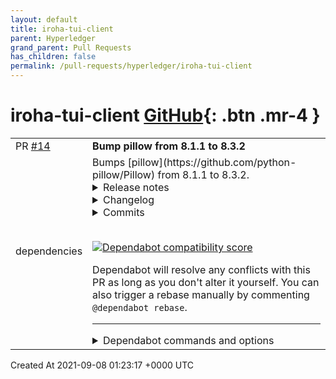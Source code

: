 ```yaml
---
layout: default
title: iroha-tui-client
parent: Hyperledger
grand_parent: Pull Requests
has_children: false
permalink: /pull-requests/hyperledger/iroha-tui-client
---
```


# iroha-tui-client <span class="fs-3 right-align">[GitHub](https://github.com/hyperledger/iroha-tui-client){: .btn .mr-4 }</span>


<div>
    <table>
        <tr>
            <td>
                PR <a href="https://github.com/hyperledger/iroha-tui-client/pull/14" class=".btn">#14</a>
            </td>
            <td>
                <b>
                    Bump pillow from 8.1.1 to 8.3.2
                </b>
            </td>
        </tr>
        <tr>
            <td>
                <span class="chip">dependencies</span>
            </td>
            <td>
                Bumps [pillow](https://github.com/python-pillow/Pillow) from 8.1.1 to 8.3.2.
<details>
<summary>Release notes</summary>
<p><em>Sourced from <a href="https://github.com/python-pillow/Pillow/releases">pillow's releases</a>.</em></p>
<blockquote>
<h2>8.3.2</h2>
<p><a href="https://pillow.readthedocs.io/en/stable/releasenotes/8.3.2.html">https://pillow.readthedocs.io/en/stable/releasenotes/8.3.2.html</a></p>
<h2>Security</h2>
<ul>
<li>
<p>CVE-2021-23437 Raise ValueError if color specifier is too long
[hugovk, radarhere]</p>
</li>
<li>
<p>Fix 6-byte OOB read in FliDecode
[wiredfool]</p>
</li>
</ul>
<h2>Python 3.10 wheels</h2>
<ul>
<li>Add support for Python 3.10 <a href="https://github-redirect.dependabot.com/python-pillow/Pillow/issues/5569">#5569</a>, <a href="https://github-redirect.dependabot.com/python-pillow/Pillow/issues/5570">#5570</a>
[hugovk, radarhere]</li>
</ul>
<h2>Fixed regressions</h2>
<ul>
<li>
<p>Ensure TIFF <code>RowsPerStrip</code> is multiple of 8 for JPEG compression <a href="https://github-redirect.dependabot.com/python-pillow/Pillow/issues/5588">#5588</a>
[kmilos, radarhere]</p>
</li>
<li>
<p>Updates for <code>ImagePalette</code> channel order <a href="https://github-redirect.dependabot.com/python-pillow/Pillow/issues/5599">#5599</a>
[radarhere]</p>
</li>
<li>
<p>Hide FriBiDi shim symbols to avoid conflict with real FriBiDi library <a href="https://github-redirect.dependabot.com/python-pillow/Pillow/issues/5651">#5651</a>
[nulano]</p>
</li>
</ul>
<h2>8.3.1</h2>
<p><a href="https://pillow.readthedocs.io/en/stable/releasenotes/8.3.1.html">https://pillow.readthedocs.io/en/stable/releasenotes/8.3.1.html</a></p>
<h2>Changes</h2>
<ul>
<li>Catch OSError when checking if fp is sys.stdout <a href="https://github-redirect.dependabot.com/python-pillow/Pillow/issues/5585">#5585</a> [<a href="https://github.com/radarhere"><code>@​radarhere</code></a>]</li>
<li>Handle removing orientation from alternate types of EXIF data <a href="https://github-redirect.dependabot.com/python-pillow/Pillow/issues/5584">#5584</a> [<a href="https://github.com/radarhere"><code>@​radarhere</code></a>]</li>
<li>Make Image.<strong>array</strong> take optional dtype argument <a href="https://github-redirect.dependabot.com/python-pillow/Pillow/issues/5572">#5572</a> [<a href="https://github.com/t-vi"><code>@​t-vi</code></a>]</li>
</ul>
<h2>8.3.0</h2>
<p><a href="https://pillow.readthedocs.io/en/stable/releasenotes/8.3.0.html">https://pillow.readthedocs.io/en/stable/releasenotes/8.3.0.html</a></p>
<h2>Changes</h2>
<ul>
<li>Use snprintf instead of sprintf <a href="https://github-redirect.dependabot.com/python-pillow/Pillow/issues/5567">#5567</a> [<a href="https://github.com/radarhere"><code>@​radarhere</code></a>]</li>
<li>Limit TIFF strip size when saving with LibTIFF <a href="https://github-redirect.dependabot.com/python-pillow/Pillow/issues/5514">#5514</a> [<a href="https://github.com/kmilos"><code>@​kmilos</code></a>]</li>
<li>Allow ICNS save on all operating systems <a href="https://github-redirect.dependabot.com/python-pillow/Pillow/issues/4526">#4526</a> [<a href="https://github.com/newpanjing"><code>@​newpanjing</code></a>]</li>
<li>De-zigzag JPEG's DQT when loading; deprecate convert_dict_qtables <a href="https://github-redirect.dependabot.com/python-pillow/Pillow/issues/4989">#4989</a> [<a href="https://github.com/gofr"><code>@​gofr</code></a>]</li>
<li>Do not use background or transparency index for new color <a href="https://github-redirect.dependabot.com/python-pillow/Pillow/issues/5564">#5564</a> [<a href="https://github.com/radarhere"><code>@​radarhere</code></a>]</li>
<li>Simplified code <a href="https://github-redirect.dependabot.com/python-pillow/Pillow/issues/5315">#5315</a> [<a href="https://github.com/radarhere"><code>@​radarhere</code></a>]</li>
<li>Replaced xml.etree.ElementTree <a href="https://github-redirect.dependabot.com/python-pillow/Pillow/issues/5565">#5565</a> [<a href="https://github.com/radarhere"><code>@​radarhere</code></a>]</li>
</ul>
<!-- raw HTML omitted -->
</blockquote>
<p>... (truncated)</p>
</details>
<details>
<summary>Changelog</summary>
<p><em>Sourced from <a href="https://github.com/python-pillow/Pillow/blob/master/CHANGES.rst">pillow's changelog</a>.</em></p>
<blockquote>
<h2>8.3.2 (2021-09-02)</h2>
<ul>
<li>
<p>CVE-2021-23437 Raise ValueError if color specifier is too long
[hugovk, radarhere]</p>
</li>
<li>
<p>Fix 6-byte OOB read in FliDecode
[wiredfool]</p>
</li>
<li>
<p>Add support for Python 3.10 <a href="https://github-redirect.dependabot.com/python-pillow/Pillow/issues/5569">#5569</a>, <a href="https://github-redirect.dependabot.com/python-pillow/Pillow/issues/5570">#5570</a>
[hugovk, radarhere]</p>
</li>
<li>
<p>Ensure TIFF <code>RowsPerStrip</code> is multiple of 8 for JPEG compression <a href="https://github-redirect.dependabot.com/python-pillow/Pillow/issues/5588">#5588</a>
[kmilos, radarhere]</p>
</li>
<li>
<p>Updates for <code>ImagePalette</code> channel order <a href="https://github-redirect.dependabot.com/python-pillow/Pillow/issues/5599">#5599</a>
[radarhere]</p>
</li>
<li>
<p>Hide FriBiDi shim symbols to avoid conflict with real FriBiDi library <a href="https://github-redirect.dependabot.com/python-pillow/Pillow/issues/5651">#5651</a>
[nulano]</p>
</li>
</ul>
<h2>8.3.1 (2021-07-06)</h2>
<ul>
<li>
<p>Catch OSError when checking if fp is sys.stdout <a href="https://github-redirect.dependabot.com/python-pillow/Pillow/issues/5585">#5585</a>
[radarhere]</p>
</li>
<li>
<p>Handle removing orientation from alternate types of EXIF data <a href="https://github-redirect.dependabot.com/python-pillow/Pillow/issues/5584">#5584</a>
[radarhere]</p>
</li>
<li>
<p>Make Image.<strong>array</strong> take optional dtype argument <a href="https://github-redirect.dependabot.com/python-pillow/Pillow/issues/5572">#5572</a>
[t-vi, radarhere]</p>
</li>
</ul>
<h2>8.3.0 (2021-07-01)</h2>
<ul>
<li>
<p>Use snprintf instead of sprintf. CVE-2021-34552 <a href="https://github-redirect.dependabot.com/python-pillow/Pillow/issues/5567">#5567</a>
[radarhere]</p>
</li>
<li>
<p>Limit TIFF strip size when saving with LibTIFF <a href="https://github-redirect.dependabot.com/python-pillow/Pillow/issues/5514">#5514</a>
[kmilos]</p>
</li>
<li>
<p>Allow ICNS save on all operating systems <a href="https://github-redirect.dependabot.com/python-pillow/Pillow/issues/4526">#4526</a>
[baletu, radarhere, newpanjing, hugovk]</p>
</li>
<li>
<p>De-zigzag JPEG's DQT when loading; deprecate convert_dict_qtables <a href="https://github-redirect.dependabot.com/python-pillow/Pillow/issues/4989">#4989</a>
[gofr, radarhere]</p>
</li>
<li>
<p>Replaced xml.etree.ElementTree <a href="https://github-redirect.dependabot.com/python-pillow/Pillow/issues/5565">#5565</a>
[radarhere]</p>
</li>
</ul>
<!-- raw HTML omitted -->
</blockquote>
<p>... (truncated)</p>
</details>
<details>
<summary>Commits</summary>
<ul>
<li><a href="https://github.com/python-pillow/Pillow/commit/8013f130a5077b238a4346b73e149432b180a8ea"><code>8013f13</code></a> 8.3.2 version bump</li>
<li><a href="https://github.com/python-pillow/Pillow/commit/23c7ca82f09df6ba1047d2d96714eb825f0d7948"><code>23c7ca8</code></a> Update CHANGES.rst</li>
<li><a href="https://github.com/python-pillow/Pillow/commit/8450366be331762ae327036e3c6658c517b05638"><code>8450366</code></a> Update release notes</li>
<li><a href="https://github.com/python-pillow/Pillow/commit/a0afe89990f5ba40a019afc2f22e1b656f8cfd03"><code>a0afe89</code></a> Update test case</li>
<li><a href="https://github.com/python-pillow/Pillow/commit/9e08eb8f78fdfd2f476e1b20b7cf38683754866b"><code>9e08eb8</code></a> Raise ValueError if color specifier is too long</li>
<li><a href="https://github.com/python-pillow/Pillow/commit/bd5cf7db87c6abf7c3510a50170851af5538249f"><code>bd5cf7d</code></a> FLI tests for Oss-fuzz crash.</li>
<li><a href="https://github.com/python-pillow/Pillow/commit/94a0cf1b14f09626c7403af83fa9fef0dfc9bb47"><code>94a0cf1</code></a> Fix 6-byte OOB read in FliDecode</li>
<li><a href="https://github.com/python-pillow/Pillow/commit/cece64f4be10ab28b12a83a3555af579dad343a5"><code>cece64f</code></a> Add 8.3.2 (2021-09-02) [CI skip]</li>
<li><a href="https://github.com/python-pillow/Pillow/commit/e42238637651f191c2fc6e3f4024348c126e0ccc"><code>e422386</code></a> Add release notes for Pillow 8.3.2</li>
<li><a href="https://github.com/python-pillow/Pillow/commit/08dcbb873217874eee0830fc5aaa1f231c5af4fa"><code>08dcbb8</code></a> Pillow 8.3.2 supports Python 3.10 [ci skip]</li>
<li>Additional commits viewable in <a href="https://github.com/python-pillow/Pillow/compare/8.1.1...8.3.2">compare view</a></li>
</ul>
</details>
<br />


[![Dependabot compatibility score](https://dependabot-badges.githubapp.com/badges/compatibility_score?dependency-name=pillow&package-manager=pip&previous-version=8.1.1&new-version=8.3.2)](https://docs.github.com/en/github/managing-security-vulnerabilities/about-dependabot-security-updates#about-compatibility-scores)

Dependabot will resolve any conflicts with this PR as long as you don't alter it yourself. You can also trigger a rebase manually by commenting `@dependabot rebase`.

[//]: # (dependabot-automerge-start)
[//]: # (dependabot-automerge-end)

---

<details>
<summary>Dependabot commands and options</summary>
<br />

You can trigger Dependabot actions by commenting on this PR:
- `@dependabot rebase` will rebase this PR
- `@dependabot recreate` will recreate this PR, overwriting any edits that have been made to it
- `@dependabot merge` will merge this PR after your CI passes on it
- `@dependabot squash and merge` will squash and merge this PR after your CI passes on it
- `@dependabot cancel merge` will cancel a previously requested merge and block automerging
- `@dependabot reopen` will reopen this PR if it is closed
- `@dependabot close` will close this PR and stop Dependabot recreating it. You can achieve the same result by closing it manually
- `@dependabot ignore this major version` will close this PR and stop Dependabot creating any more for this major version (unless you reopen the PR or upgrade to it yourself)
- `@dependabot ignore this minor version` will close this PR and stop Dependabot creating any more for this minor version (unless you reopen the PR or upgrade to it yourself)
- `@dependabot ignore this dependency` will close this PR and stop Dependabot creating any more for this dependency (unless you reopen the PR or upgrade to it yourself)
- `@dependabot use these labels` will set the current labels as the default for future PRs for this repo and language
- `@dependabot use these reviewers` will set the current reviewers as the default for future PRs for this repo and language
- `@dependabot use these assignees` will set the current assignees as the default for future PRs for this repo and language
- `@dependabot use this milestone` will set the current milestone as the default for future PRs for this repo and language

You can disable automated security fix PRs for this repo from the [Security Alerts page](https://github.com/hyperledger/iroha-tui-client/network/alerts).

</details>
            </td>
        </tr>
    </table>
    <div class="right-align">
        Created At 2021-09-08 01:23:17 +0000 UTC
    </div>
</div>

